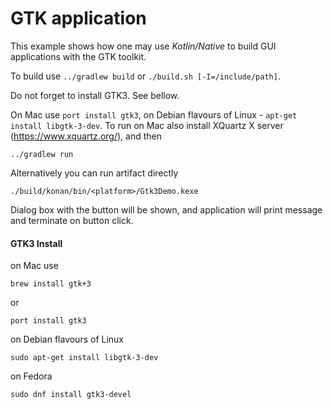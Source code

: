 # GTK application

 This example shows how one may use _Kotlin/Native_ to build GUI
 applications with the GTK toolkit.

To build use `../gradlew build` or `./build.sh [-I=/include/path]`.

Do not forget to install GTK3. See bellow.

On Mac use `port install gtk3`, on Debian flavours of Linux - `apt-get install libgtk-3-dev`.
To run on Mac also install XQuartz X server (https://www.xquartz.org/), and then

    ../gradlew run

Alternatively you can run artifact directly

    ./build/konan/bin/<platform>/Gtk3Demo.kexe

Dialog box with the button will be shown, and application will print message
and terminate on button click.


#### GTK3 Install

on Mac use

    brew install gtk+3

or

    port install gtk3

on Debian flavours of Linux

    sudo apt-get install libgtk-3-dev

on Fedora

    sudo dnf install gtk3-devel
